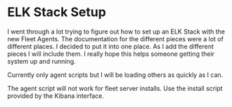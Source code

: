 # ELK Stack Setup

I went through a lot trying to figure out how to set up an ELK Stack with the new Fleet Agents. The documentation for the different pieces were a lot of different places. I decided to put it into one place. As I add the different pieces I will include them. I really hope this helps someone getting their system up and running.

Currently only agent scripts but I will be loading others as quickly as I can.

The agent script will not work for fleet server installs. Use the install script provided by the Kibana interface.